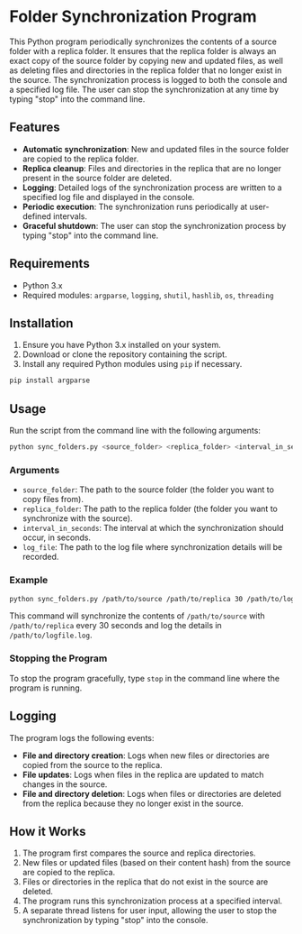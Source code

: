 
# Folder Synchronization Program

This Python program periodically synchronizes the contents of a source folder with a replica folder. It ensures that the replica folder is always an exact copy of the source folder by copying new and updated files, as well as deleting files and directories in the replica folder that no longer exist in the source. The synchronization process is logged to both the console and a specified log file. The user can stop the synchronization at any time by typing "stop" into the command line.

## Features
- **Automatic synchronization**: New and updated files in the source folder are copied to the replica folder.
- **Replica cleanup**: Files and directories in the replica that are no longer present in the source folder are deleted.
- **Logging**: Detailed logs of the synchronization process are written to a specified log file and displayed in the console.
- **Periodic execution**: The synchronization runs periodically at user-defined intervals.
- **Graceful shutdown**: The user can stop the synchronization process by typing "stop" into the command line.

## Requirements

- Python 3.x
- Required modules: `argparse`, `logging`, `shutil`, `hashlib`, `os`, `threading`

## Installation

1. Ensure you have Python 3.x installed on your system.
2. Download or clone the repository containing the script.
3. Install any required Python modules using `pip` if necessary.

```bash
pip install argparse
```

## Usage

Run the script from the command line with the following arguments:

```bash
python sync_folders.py <source_folder> <replica_folder> <interval_in_seconds> <log_file>
```

### Arguments

- `source_folder`: The path to the source folder (the folder you want to copy files from).
- `replica_folder`: The path to the replica folder (the folder you want to synchronize with the source).
- `interval_in_seconds`: The interval at which the synchronization should occur, in seconds.
- `log_file`: The path to the log file where synchronization details will be recorded.

### Example

```bash
python sync_folders.py /path/to/source /path/to/replica 30 /path/to/logfile.log
```

This command will synchronize the contents of `/path/to/source` with `/path/to/replica` every 30 seconds and log the details in `/path/to/logfile.log`.

### Stopping the Program

To stop the program gracefully, type `stop` in the command line where the program is running.

## Logging

The program logs the following events:
- **File and directory creation**: Logs when new files or directories are copied from the source to the replica.
- **File updates**: Logs when files in the replica are updated to match changes in the source.
- **File and directory deletion**: Logs when files or directories are deleted from the replica because they no longer exist in the source.

## How it Works

1. The program first compares the source and replica directories.
2. New files or updated files (based on their content hash) from the source are copied to the replica.
3. Files or directories in the replica that do not exist in the source are deleted.
4. The program runs this synchronization process at a specified interval.
5. A separate thread listens for user input, allowing the user to stop the synchronization by typing "stop" into the console.
